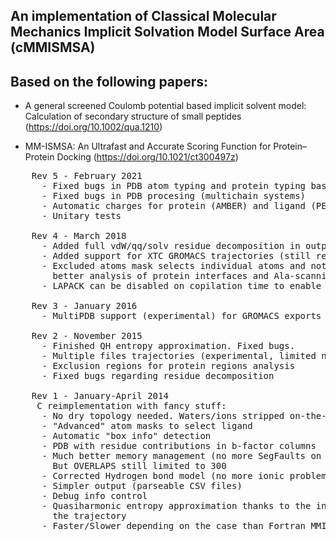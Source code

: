 An implementation of Classical Molecular Mechanics Implicit Solvation Model Surface Area (cMMISMSA)
---------------------------------------------------------------------------------------------------

## Based on the following papers:

* A general screened Coulomb potential based implicit solvent model: Calculation of secondary structure of small peptides (https://doi.org/10.1002/qua.1210)

* MM-ISMSA: An Ultrafast and Accurate Scoring Function for Protein–Protein Docking (https://doi.org/10.1021/ct300497z)


<pre>
    Rev 5 - February 2021
      - Fixed bugs in PDB atom typing and protein typing based on dictionary
      - Fixed bugs in PDB procesing (multichain systems)
      - Automatic charges for protein (AMBER) and ligand (PEOE) in PDBs
      - Unitary tests

    Rev 4 - March 2018
      - Added full vdW/qq/solv residue decomposition in output for COMBINE-like methods
      - Added support for XTC GROMACS trajectories (still require AMBER topology)
      - Excluded atoms mask selects individual atoms and not full residues to allow
        better analysis of protein interfaces and Ala-scanning
      - LAPACK can be disabled on copilation time to enable a more portable code

    Rev 3 - January 2016
      - MultiPDB support (experimental) for GROMACS exports

    Rev 2 - November 2015
      - Finished QH entropy approximation. Fixed bugs.
      - Multiple files trajectories (experimental, limited naming scheme)
      - Exclusion regions for protein regions analysis
      - Fixed bugs regarding residue decomposition

    Rev 1 - January-April 2014
     C reimplementation with fancy stuff:
      - No dry topology needed. Waters/ions stripped on-the-fly
      - "Advanced" atom masks to select ligand
      - Automatic "box info" detection
      - PDB with residue contributions in b-factor columns
      - Much better memory management (no more SegFaults on < 2Gb boxes).
        But OVERLAPS still limited to 300
      - Corrected Hydrogen bond model (no more ionic problems). 3 layers
      - Simpler output (parseable CSV files)
      - Debug info control
      - Quasiharmonic entropy approximation thanks to the indexation of
        the trajectory
      - Faster/Slower depending on the case than Fortran MMISMSA :/

</pre>
